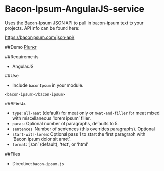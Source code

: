 # Bacon-Ipsum-AngularJS-service
Uses the Bacon-Ipsum JSON API to pull in bacon-ipsum text to your projects. API info can be found here:

https://baconipsum.com/json-api/ 

##Demo
[Plunkr](http://embed.plnkr.co/Gpty10hZI7NujbxdNRu9/preview)

##Requirements
* AngularJS

##Use
* Include `baconIpsum` in your module.

```
<bacon-ipsum></bacon-ipsum>
```

###Fields
* `type`: `all-meat` (default) for meat only or `meat-and-filler` for meat mixed with miscellaneous ‘lorem ipsum’ filler.
* `paras`: Optional number of paragraphs, defaults to 5.
* `sentences`: Number of sentences (this overrides paragraphs). Optional
* `start-with-lorem`: Optional pass 1 to start the first paragraph with ‘Bacon ipsum dolor sit amet’.
* `format`: ‘json’ (default), ‘text’, or ‘html’

##Files
* Directive: `bacon-ipsum.js`
